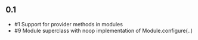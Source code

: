 ## 0.1

* #1 Support for provider methods in modules
* #9 Module superclass with noop implementation of Module.configure(..)


